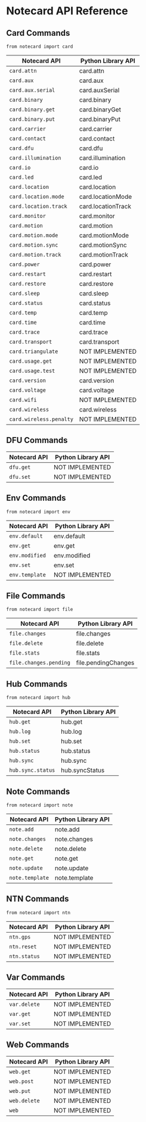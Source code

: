 # Notecard API Reference

## Card Commands

`from notecard import card`

| Notecard API            | Python Library API  |
| ----------------------- | ------------------- |
| `card.attn`             | card.attn           |
| `card.aux`              | card.aux            |
| `card.aux.serial`       | card.auxSerial      |
| `card.binary`           | card.binary         |
| `card.binary.get`       | card.binaryGet      |
| `card.binary.put`       | card.binaryPut      |
| `card.carrier`          | card.carrier        |
| `card.contact`          | card.contact        |
| `card.dfu`              | card.dfu            |
| `card.illumination`     | card.illumination   |
| `card.io`               | card.io             |
| `card.led`              | card.led            |
| `card.location`         | card.location       |
| `card.location.mode`    | card.locationMode   |
| `card.location.track`   | card.locationTrack  |
| `card.monitor`          | card.monitor        |
| `card.motion`           | card.motion         |
| `card.motion.mode`      | card.motionMode     |
| `card.motion.sync`      | card.motionSync     |
| `card.motion.track`     | card.motionTrack    |
| `card.power`            | card.power          |
| `card.restart`          | card.restart        |
| `card.restore`          | card.restore        |
| `card.sleep`            | card.sleep          |
| `card.status`           | card.status         |
| `card.temp`             | card.temp           |
| `card.time`             | card.time           |
| `card.trace`            | card.trace          |
| `card.transport`        | card.transport      |
| `card.triangulate`      | NOT IMPLEMENTED     |
| `card.usage.get`        | NOT IMPLEMENTED     |
| `card.usage.test`       | NOT IMPLEMENTED     |
| `card.version`          | card.version        |
| `card.voltage`          | card.voltage        |
| `card.wifi`             | NOT IMPLEMENTED     |
| `card.wireless`         | card.wireless       |
| `card.wireless.penalty` | NOT IMPLEMENTED     |

## DFU Commands

| Notecard API | Python Library API |
| ------------ | ------------------ |
| `dfu.get`    | NOT IMPLEMENTED    |
| `dfu.set`    | NOT IMPLEMENTED    |

## Env Commands

`from notecard import env`

| Notecard API   | Python Library API |
| -------------- | ------------------ |
| `env.default`  | env.default        |
| `env.get`      | env.get            |
| `env.modified` | env.modified       |
| `env.set`      | env.set            |
| `env.template` | NOT IMPLEMENTED    |

## File Commands

`from notecard import file`

| Notecard API           | Python Library API  |
| ---------------------- | ------------------- |
| `file.changes`         | file.changes        |
| `file.delete`          | file.delete         |
| `file.stats`           | file.stats          |
| `file.changes.pending` | file.pendingChanges |

## Hub Commands

`from notecard import hub`

| Notecard API      | Python Library API |
| ----------------- | ------------------ |
| `hub.get`         | hub.get            |
| `hub.log`         | hub.log            |
| `hub.set`         | hub.set            |
| `hub.status`      | hub.status         |
| `hub.sync`        | hub.sync           |
| `hub.sync.status` | hub.syncStatus     |

## Note Commands

`from notecard import note`

| Notecard API    | Python Library API |
| --------------- | ------------------ |
| `note.add`      | note.add           |
| `note.changes`  | note.changes       |
| `note.delete`   | note.delete        |
| `note.get`      | note.get           |
| `note.update`   | note.update        |
| `note.template` | note.template      |

## NTN Commands

`from notecard import ntn`

| Notecard API | Python Library API |
| ------------ | ------------------ |
| `ntn.gps`    | NOT IMPLEMENTED    |
| `ntn.reset`  | NOT IMPLEMENTED    |
| `ntn.status` | NOT IMPLEMENTED    |

## Var Commands

| Notecard API | Python Library API |
| ------------ | ------------------ |
| `var.delete` | NOT IMPLEMENTED    |
| `var.get`    | NOT IMPLEMENTED    |
| `var.set`    | NOT IMPLEMENTED    |

## Web Commands

| Notecard API | Python Library API |
| ------------ | ------------------ |
| `web.get`    | NOT IMPLEMENTED    |
| `web.post`   | NOT IMPLEMENTED    |
| `web.put`    | NOT IMPLEMENTED    |
| `web.delete` | NOT IMPLEMENTED    |
| `web`        | NOT IMPLEMENTED    |
